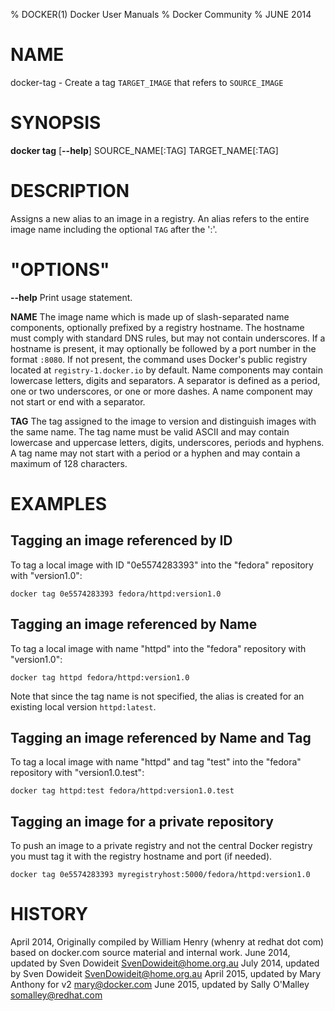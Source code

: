 % DOCKER(1) Docker User Manuals
% Docker Community
% JUNE 2014
# NAME
docker-tag - Create a tag `TARGET_IMAGE` that refers to `SOURCE_IMAGE`

# SYNOPSIS
**docker tag**
[**--help**]
SOURCE_NAME[:TAG] TARGET_NAME[:TAG]

# DESCRIPTION
Assigns a new alias to an image in a registry. An alias refers to the
entire image name including the optional `TAG` after the ':'. 

# "OPTIONS"
**--help**
   Print usage statement.

**NAME**
   The image name which is made up of slash-separated name components, 
   optionally prefixed by a registry hostname. The hostname must comply with 
   standard DNS rules, but may not contain underscores. If a hostname is 
   present, it may optionally be followed by a port number in the format 
   `:8080`. If not present, the command uses Docker's public registry located at
   `registry-1.docker.io` by default. Name components may contain lowercase 
   letters, digits and separators. A separator is defined as a period, one or
   two underscores, or one or more dashes. A name component may not start or end 
   with a separator.

**TAG**
   The tag assigned to the image to version and distinguish images with the same
   name. The tag name must be valid ASCII and may contain lowercase and
   uppercase letters, digits, underscores, periods and hyphens. A tag name
   may not start with a period or a hyphen and may contain a maximum of 128
   characters.

# EXAMPLES

## Tagging an image referenced by ID

To tag a local image with ID "0e5574283393" into the "fedora" repository with 
"version1.0":

    docker tag 0e5574283393 fedora/httpd:version1.0

## Tagging an image referenced by Name

To tag a local image with name "httpd" into the "fedora" repository with 
"version1.0":

    docker tag httpd fedora/httpd:version1.0

Note that since the tag name is not specified, the alias is created for an
existing local version `httpd:latest`.

## Tagging an image referenced by Name and Tag

To tag a local image with name "httpd" and tag "test" into the "fedora"
repository with "version1.0.test":

    docker tag httpd:test fedora/httpd:version1.0.test

## Tagging an image for a private repository

To push an image to a private registry and not the central Docker
registry you must tag it with the registry hostname and port (if needed).

    docker tag 0e5574283393 myregistryhost:5000/fedora/httpd:version1.0

# HISTORY
April 2014, Originally compiled by William Henry (whenry at redhat dot com)
based on docker.com source material and internal work.
June 2014, updated by Sven Dowideit <SvenDowideit@home.org.au>
July 2014, updated by Sven Dowideit <SvenDowideit@home.org.au>
April 2015, updated by Mary Anthony for v2 <mary@docker.com>
June 2015, updated by Sally O'Malley <somalley@redhat.com>
